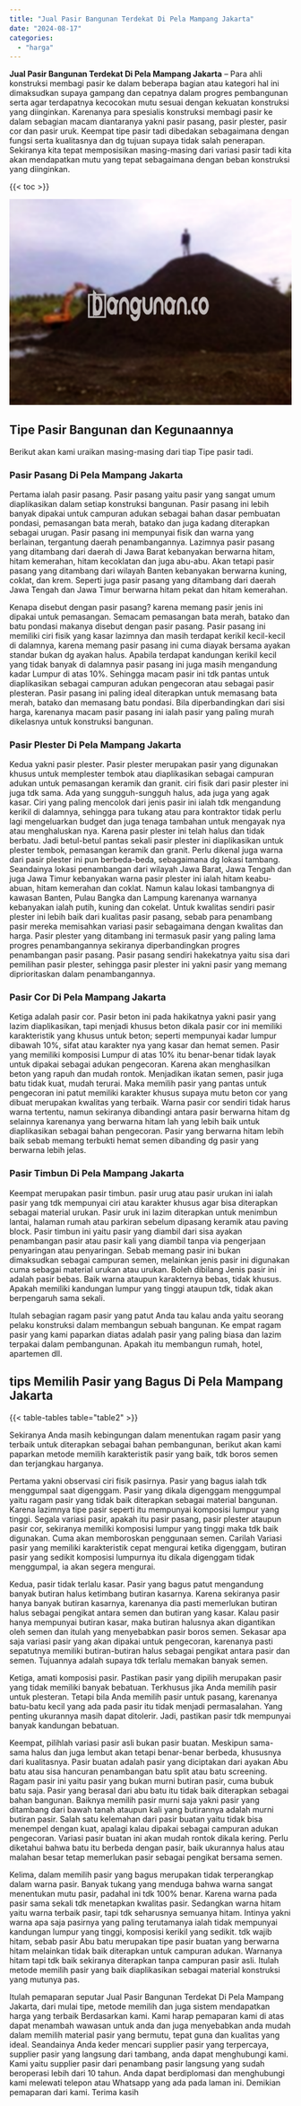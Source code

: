 ```yaml
---
title: "Jual Pasir Bangunan Terdekat Di Pela Mampang Jakarta"
date: "2024-08-17"
categories: 
  - "harga"
---
```


**Jual Pasir Bangunan Terdekat Di Pela Mampang Jakarta** – Para ahli konstruksi membagi pasir ke dalam beberapa bagian atau kategori hal ini dimaksudkan supaya gampang dan cepatnya dalam progres pembangunan serta agar terdapatnya kecocokan mutu sesuai dengan kekuatan konstruksi yang diinginkan. Karenanya para spesialis konstruksi membagi pasir ke dalam sebagian macam diantaranya yakni pasir pasang, pasir plester, pasir cor dan pasir uruk. Keempat tipe pasir tadi dibedakan sebagaimana dengan fungsi serta kualitasnya dan dg tujuan supaya tidak salah penerapan. Sekiranya kita tepat memposisikan masing-masing dari variasi pasir tadi kita akan mendapatkan mutu yang tepat sebagaimana dengan beban konstruksi yang diinginkan.

{{< toc >}}

![Jual Pasir Bangunan Terdekat Di Pela Mampang Jakarta](/images/jual-pasir-bangunan-68.png)

## Tipe Pasir Bangunan dan Kegunaannya

Berikut akan kami uraikan masing-masing dari tiap Tipe pasir tadi.

### Pasir Pasang Di Pela Mampang Jakarta

Pertama ialah pasir pasang. Pasir pasang yaitu pasir yang sangat umum diaplikasikan dalam setiap konstruksi bangunan. Pasir pasang ini lebih banyak dipakai untuk campuran adukan sebagai bahan dasar pembuatan pondasi, pemasangan bata merah, batako dan juga kadang diterapkan sebagai urugan. Pasir pasang ini mempunyai fisik dan warna yang berlainan, tergantung daerah penambangannya. Lazimnya pasir pasang yang ditambang dari daerah di Jawa Barat kebanyakan berwarna hitam, hitam kemerahan, hitam kecoklatan dan juga abu-abu. Akan tetapi pasir pasang yang ditambang dari wilayah Banten kebanyakan berwarna kuning, coklat, dan krem. Seperti juga pasir pasang yang ditambang dari daerah Jawa Tengah dan Jawa Timur berwarna hitam pekat dan hitam kemerahan.

Kenapa disebut dengan pasir pasang? karena memang pasir jenis ini dipakai untuk pemasangan. Semacam pemasangan bata merah, batako dan batu pondasi makanya disebut dengan pasir pasang. Pasir pasang ini memiliki ciri fisik yang kasar lazimnya dan masih terdapat kerikil kecil-kecil di dalamnya, karena memang pasir pasang ini cuma diayak bersama ayakan standar bukan dg ayakan halus. Apabila terdapat kandungan kerikil kecil yang tidak banyak di dalamnya pasir pasang ini juga masih mengandung kadar Lumpur di atas 10%. Sehingga macam pasir ini tdk pantas untuk diaplikasikan sebagai campuran adukan pengecoran atau sebagai pasir plesteran. Pasir pasang ini paling ideal diterapkan untuk memasang bata merah, batako dan memasang batu pondasi. Bila diperbandingkan dari sisi harga, karenanya macam pasir pasang ini ialah pasir yang paling murah dikelasnya untuk konstruksi bangunan.

### Pasir Plester Di Pela Mampang Jakarta

Kedua yakni pasir plester. Pasir plester merupakan pasir yang digunakan khusus untuk memplester tembok atau diaplikasikan sebagai campuran adukan untuk pemasangan keramik dan granit. ciri fisik dari pasir plester ini juga tdk sama. Ada yang sungguh-sungguh halus, ada juga yang agak kasar. Ciri yang paling mencolok dari jenis pasir ini ialah tdk mengandung kerikil di dalamnya, sehingga para tukang atau para kontraktor tidak perlu lagi mengeluarkan budget dan juga tenaga tambahan untuk mengayak nya atau menghaluskan nya. Karena pasir plester ini telah halus dan tidak berbatu. Jadi betul-betul pantas sekali pasir plester ini diaplikasikan untuk plester tembok, pemasangan keramik dan granit. Perlu dikenal juga warna dari pasir plester ini pun berbeda-beda, sebagaimana dg lokasi tambang. Seandainya lokasi penambangan dari wilayah Jawa Barat, Jawa Tengah dan juga Jawa Timur kebanyakan warna pasir plester ini ialah hitam keabu-abuan, hitam kemerahan dan coklat. Namun kalau lokasi tambangnya di kawasan Banten, Pulau Bangka dan Lampung karenanya warnanya kebanyakan ialah putih, kuning dan cokelat. Untuk kwalitas sendiri pasir plester ini lebih baik dari kualitas pasir pasang, sebab para penambang pasir mereka memisahkan variasi pasir sebagaimana dengan kwalitas dan harga. Pasir plester yang ditambang ini termasuk pasir yang paling lama progres penambangannya sekiranya diperbandingkan progres penambangan pasir pasang. Pasir pasang sendiri hakekatnya yaitu sisa dari pemilihan pasir plester, sehingga pasir plester ini yakni pasir yang memang diprioritaskan dalam penambangannya.

### Pasir Cor Di Pela Mampang Jakarta

Ketiga adalah pasir cor. Pasir beton ini pada hakikatnya yakni pasir yang lazim diaplikasikan, tapi menjadi khusus beton dikala pasir cor ini memiliki karakteristik yang khusus untuk beton; seperti mempunyai kadar lumpur dibawah 10%, sifat atau karakter nya yang kasar dan hemat semen. Pasir yang memiliki komposisi Lumpur di atas 10% itu benar-benar tidak layak untuk dipakai sebagai adukan pengecoran. Karena akan menghasilkan beton yang rapuh dan mudah rontok. Menjadikan ikatan semen, pasir juga batu tidak kuat, mudah terurai. Maka memilih pasir yang pantas untuk pengecoran ini patut memiliki karakter khusus supaya mutu beton cor yang dibuat merupakan kwalitas yang terbaik. Warna pasir cor sendiri tidak harus warna tertentu, namun sekiranya dibandingi antara pasir berwarna hitam dg selainnya karenanya yang berwarna hitam lah yang lebih baik untuk diaplikasikan sebagai bahan pengecoran. Pasir yang berwarna hitam lebih baik sebab memang terbukti hemat semen dibanding dg pasir yang berwarna lebih jelas.

### Pasir Timbun Di Pela Mampang Jakarta

Keempat merupakan pasir timbun. pasir urug atau pasir urukan ini ialah pasir yang tdk mempunyai ciri atau karakter khusus agar bisa diterapkan sebagai material urukan. Pasir uruk ini lazim diterapkan untuk menimbun lantai, halaman rumah atau parkiran sebelum dipasang keramik atau paving block. Pasir timbun ini yaitu pasir yang diambil dari sisa ayakan penambangan pasir atau pasir kali yang diambil tanpa via pengerjaan penyaringan atau penyaringan. Sebab memang pasir ini bukan dimaksudkan sebagai campuran semen, melainkan jenis pasir ini digunakan cuma sebagai material urukan atau urukan. Boleh dibilang Jenis pasir ini adalah pasir bebas. Baik warna ataupun karakternya bebas, tidak khusus. Apakah memiliki kandungan lumpur yang tinggi ataupun tdk, tidak akan berpengaruh sama sekali.

Itulah sebagian ragam pasir yang patut Anda tau kalau anda yaitu seorang pelaku konstruksi dalam membangun sebuah bangunan. Ke empat ragam pasir yang kami paparkan diatas adalah pasir yang paling biasa dan lazim terpakai dalam pembangunan. Apakah itu membangun rumah, hotel, apartemen dll.

## tips Memilih Pasir yang Bagus Di Pela Mampang Jakarta

{{< table-tables table="table2" >}}

Sekiranya Anda masih kebingungan dalam menentukan ragam pasir yang terbaik untuk diterapkan sebagai bahan pembangunan, berikut akan kami paparkan metode memilih karakteristik pasir yang baik, tdk boros semen dan terjangkau harganya.

Pertama yakni observasi ciri fisik pasirnya. Pasir yang bagus ialah tdk menggumpal saat digenggam. Pasir yang dikala digenggam menggumpal yaitu ragam pasir yang tidak baik diterapkan sebagai material bangunan. Karena lazimnya tipe pasir seperti itu mempunyai komposisi lumpur yang tinggi. Segala variasi pasir, apakah itu pasir pasang, pasir plester ataupun pasir cor, sekiranya memiliki komposisi lumpur yang tinggi maka tdk baik digunakan. Cuma akan memboroskan penggunaan semen. Carilah Variasi pasir yang memiliki karakteristik cepat mengurai ketika digenggam, butiran pasir yang sedikit komposisi lumpurnya itu dikala digenggam tidak menggumpal, ia akan segera mengurai.

Kedua, pasir tidak terlalu kasar. Pasir yang bagus patut mengandung banyak butiran halus ketimbang butiran kasarnya. Karena sekiranya pasir hanya banyak butiran kasarnya, karenanya dia pasti memerlukan butiran halus sebagai pengikat antara semen dan butiran yang kasar. Kalau pasir hanya mempunyai butiran kasar, maka butiran halusnya akan digantikan oleh semen dan itulah yang menyebabkan pasir boros semen. Sekasar apa saja variasi pasir yang akan dipakai untuk pengecoran, karenanya pasti sepatutnya memiliki butiran-butiran halus sebagai pengikat antara pasir dan semen. Tujuannya adalah supaya tdk terlalu memakan banyak semen.

Ketiga, amati komposisi pasir. Pastikan pasir yang dipilih merupakan pasir yang tidak memiliki banyak bebatuan. Terkhusus jika Anda memilih pasir untuk plesteran. Tetapi bila Anda memilih pasir untuk pasang, karenanya batu-batu kecil yang ada pada pasir itu tidak menjadi permasalahan. Yang penting ukurannya masih dapat ditolerir. Jadi, pastikan pasir tdk mempunyai banyak kandungan bebatuan.

Keempat, pilihlah variasi pasir asli bukan pasir buatan. Meskipun sama-sama halus dan juga lembut akan tetapi benar-benar berbeda, khususnya dari kualitasnya. Pasir buatan adalah pasir yang diciptakan dari ayakan Abu batu atau sisa hancuran penambangan batu split atau batu screening. Ragam pasir ini yaitu pasir yang bukan murni butiran pasir, cuma bubuk batu saja. Pasir yang berasal dari abu batu itu tidak baik diterapkan sebagai bahan bangunan. Baiknya memilih pasir murni saja yakni pasir yang ditambang dari bawah tanah ataupun kali yang butirannya adalah murni butiran pasir. Salah satu kelemahan dari pasir buatan yaitu tidak bisa menempel dengan kuat, apalagi kalau dipakai sebagai campuran adukan pengecoran. Variasi pasir buatan ini akan mudah rontok dikala kering. Perlu diketahui bahwa batu itu berbeda dengan pasir, baik ukurannya halus atau malahan besar tetap memerlukan pasir sebagai pengikat bersama semen.

Kelima, dalam memilih pasir yang bagus merupakan tidak terperangkap dalam warna pasir. Banyak tukang yang menduga bahwa warna sangat menentukan mutu pasir, padahal ini tdk 100% benar. Karena warna pada pasir sama sekali tdk menetapkan kwalitas pasir. Sedangkan warna hitam yaitu warna terbaik pasir, tapi tdk seharusnya semuanya hitam. Intinya yakni warna apa saja pasirnya yang paling terutamanya ialah tidak mempunyai kandungan lumpur yang tinggi, komposisi kerikil yang sedikit. tdk wajib hitam, sebab pasir Abu batu merupakan tipe pasir buatan yang berwarna hitam melainkan tidak baik diterapkan untuk campuran adukan. Warnanya hitam tapi tdk baik sekiranya diterapkan tanpa campuran pasir asli. Itulah metode memilih pasir yang baik diaplikasikan sebagai material konstruksi yang mutunya pas.

Itulah pemaparan seputar Jual Pasir Bangunan Terdekat Di Pela Mampang Jakarta, dari mulai tipe, metode memilih dan juga sistem mendapatkan harga yang terbaik Berdasarkan kami. Kami harap pemaparan kami di atas dapat menambah wawasan untuk anda dan juga menyebabkan anda mudah dalam memilih material pasir yang bermutu, tepat guna dan kualitas yang ideal. Seandainya Anda keder mencari supplier pasir yang terpercaya, supplier pasir yang langsung dari tambang, anda dapat menghubungi kami. Kami yaitu supplier pasir dari penambang pasir langsung yang sudah beroperasi lebih dari 10 tahun. Anda dapat berdiplomasi dan menghubungi kami melewati telepon atau Whatsapp yang ada pada laman ini. Demikian pemaparan dari kami. Terima kasih
